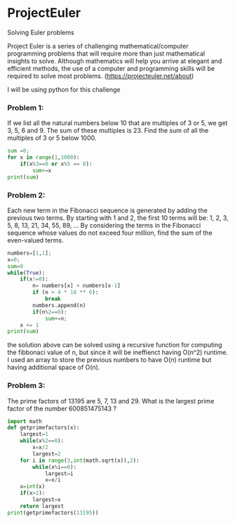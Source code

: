 # ProjectEuler
Solving Euler problems

Project Euler is a series of challenging mathematical/computer programming problems that will require more than just mathematical insights to solve. Although mathematics will help you arrive at elegant and efficient methods, the use of a computer and programming skills will be required to solve most problems. (https://projecteuler.net/about)

I will be using python for this challenge

### Problem 1:
If we list all the natural numbers below 10 that are multiples of 3 or 5, we get 3, 5, 6 and 9. The sum of these multiples is 23.
Find the sum of all the multiples of 3 or 5 below 1000.

```python
sum =0;
for x in range(1,1000):
    if(x%3==0 or x%5 == 0):
        sum+=x
print(sum)
```
### Problem 2:
Each new term in the Fibonacci sequence is generated by adding the previous two terms. By starting with 1 and 2, the first 10 terms will be:
1, 2, 3, 5, 8, 13, 21, 34, 55, 89, ...
By considering the terms in the Fibonacci sequence whose values do not exceed four million, find the sum of the even-valued terms.

```python
numbers=[1,1];
x=0;
sum=0
while(True):
    if(x!=0):
        n= numbers[x] + numbers[x-1]
        if (n > 4 * 10 ** 6):
            break
        numbers.append(n)
        if(n%2==0):
            sum+=n;
    x += 1
print(sum)
```
the solution above can be solved using a recursive function for computing the fibbonaci value of n, but since it will be ineffienct having O(n^2) runtime. I used an array to store the previous numbers to have O(n) runtime but having additional space of O(n).

### Problem 3:
The prime factors of 13195 are 5, 7, 13 and 29.
What is the largest prime factor of the number 600851475143 ?

```python
import math
def getprimefactors(x):
    largest=1
    while(x%2==0):
        x=x/2
        largest=2
    for i in range(3,int(math.sqrt(x)),2):
        while(x%i==0):
            largest=i
            x=x/i
    x=int(x)
    if(x>2):
        largest=x
    return largest
print(getprimefactors(13195))
```